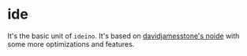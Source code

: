 ide
===

It's the basic unit of `ideino`. It's based on [davidjamesstone's noide](http://github.com/davidjamesstone/noide) with some more optimizations and features.

